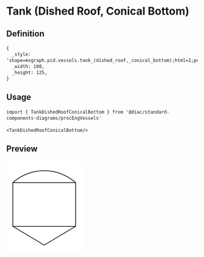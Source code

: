 # Tank (Dished Roof, Conical Bottom)

## Definition

```
{
  _style: 'shape=mxgraph.pid.vessels.tank_(dished_roof,_conical_bottom);html=1;pointerEvents=1;align=center;verticalLabelPosition=bottom;verticalAlign=top;dashed=0;',
  _width: 100,
  _height: 125,
}
```

## Usage

```
import { TankDishedRoofConicalBottom } from '@diac/standard-components-diagrams/procEngVessels'

<TankDishedRoofConicalBottom/>
```

## Preview

<img src="./tank-dished-roof-conical-bottom.png" width="200"/>
